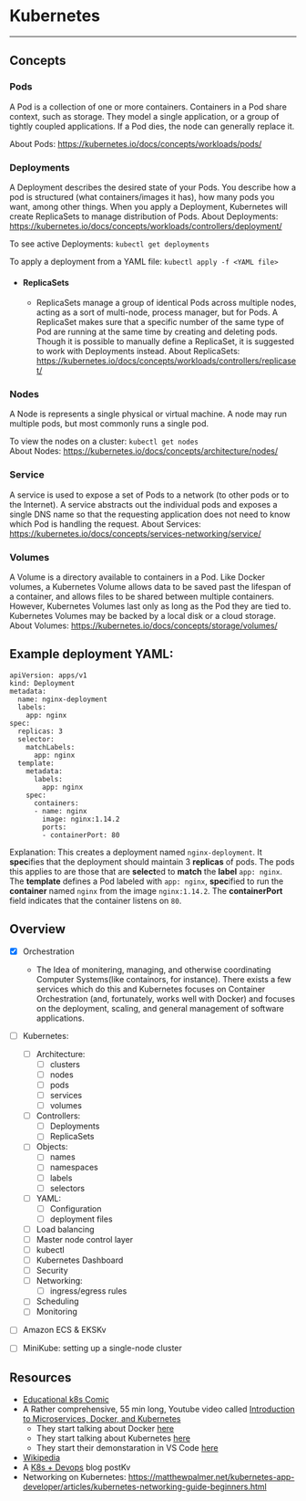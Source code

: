 # Kubernetes
---

## Concepts

### Pods
A Pod is a collection of one or more containers. Containers in a Pod share context, such as storage. They model a single application, or a group of tightly coupled applications. If a Pod dies, the node can generally replace it.  

About Pods: https://kubernetes.io/docs/concepts/workloads/pods/

### Deployments
A Deployment describes the desired state of your Pods. You describe how a pod is structured (what containers/images it has), how many pods you want, among other things. When you apply a Deployment, Kubernetes will create ReplicaSets to manage distribution of Pods. 
About Deployments:  
https://kubernetes.io/docs/concepts/workloads/controllers/deployment/  

To see active Deployments:
``kubectl get deployments``

To apply a deployment from a YAML file:
``kubectl apply -f <YAML file>``


- #### ReplicaSets
    - ReplicaSets manage a group of identical Pods across multiple nodes, acting as a sort of multi-node, process manager, but for Pods. A ReplicaSet makes sure that a specific number of the same type of Pod are running at the same time by creating and deleting pods. Though it is possible to manually define a ReplicaSet, it is suggested to work with Deployments instead.
About ReplicaSets: https://kubernetes.io/docs/concepts/workloads/controllers/replicaset/

### Nodes
A Node is represents a single physical or virtual machine. A node may run multiple pods, but most commonly runs a single pod.  

To view the nodes on a cluster:
``kubectl get nodes``  
About Nodes: https://kubernetes.io/docs/concepts/architecture/nodes/

### Service
A service is used to expose a set of Pods to a network (to other pods or to the Internet). A service abstracts out the individual pods and exposes a single DNS name so that the requesting application does not need to know which Pod is handling the request.
About Services: https://kubernetes.io/docs/concepts/services-networking/service/

### Volumes
A Volume is a directory available to containers in a Pod. Like Docker volumes, a Kubernetes Volume allows data to be saved past the lifespan of a container, and allows files to be shared between multiple containers. However, Kubernetes Volumes last only as long as the Pod they are tied to. Kubernetes Volumes may be backed by a local disk or a cloud storage.
About Volumes: https://kubernetes.io/docs/concepts/storage/volumes/

## Example deployment YAML:
```
apiVersion: apps/v1
kind: Deployment
metadata:
  name: nginx-deployment
  labels:
    app: nginx
spec:
  replicas: 3
  selector:
    matchLabels:
      app: nginx
  template:
    metadata:
      labels:
        app: nginx
    spec:
      containers:
      - name: nginx
        image: nginx:1.14.2
        ports:
        - containerPort: 80
```
Explanation: This creates a deployment named ``nginx-deployment``. It **spec**ifies that the deployment should maintain 3 **replicas** of pods. The pods this applies to are those that are **select**ed to **match** the **label** ``app: nginx``. The **template** defines a Pod labeled with ``app: nginx``, **spec**ified to run the **container** named ``nginx`` from the image ``nginx:1.14.2``. The **containerPort** field indicates that the container listens on ``80``.


## Overview
- [x] Orchestration
  - The Idea of monitering, managing, and otherwise coordinating Computer Systems(like containors, for instance). There exists a few services which do this and Kubernetes focuses on Container Orchestration (and, fortunately, works well with Docker) and focuses on the deployment, scaling, and general management of software applications.
- [ ] Kubernetes:
  - [ ] Architecture:
    - [ ] clusters
    - [ ] nodes
    - [ ] pods
    - [ ] services
    - [ ] volumes
  - [ ] Controllers:
    - [ ] Deployments
    - [ ] ReplicaSets
  - [ ] Objects:
    - [ ] names
    - [ ] namespaces
    - [ ] labels
    - [ ] selectors
  - [ ] YAML:
    - [ ] Configuration
    - [ ] deployment files
  - [ ] Load balancing
  - [ ] Master node control layer
  - [ ] kubectl
  - [ ] Kubernetes Dashboard
  - [ ] Security
  - [ ] Networking:
    - [ ] ingress/egress rules
  - [ ] Scheduling
  - [ ] Monitoring
- [ ] Amazon ECS & EKSKv
- [ ] MiniKube: setting up a single-node cluster


## Resources
- [Educational k8s Comic](https://cloud.google.com/kubernetes-engine/kubernetes-comic/)
- A Rather comprehensive, 55 min long, Youtube video called [Introduction to Microservices, Docker, and Kubernetes](https://www.youtube.com/watch?v=1xo-0gCVhTU)
  - They start talking about Docker [here](https://youtu.be/1xo-0gCVhTU?t=398)
  - They start talking about Kubernetes [here](https://youtu.be/1xo-0gCVhTU?t=710)
  - They start their demonstaration in VS Code [here](https://youtu.be/1xo-0gCVhTU?t=1130)
- [Wikipedia](https://en.wikipedia.org/wiki/Kubernetes)
- A [K8s + Devops](https://rancher.com/blog/2020/create-kubernetes-devops-pipeline) blog postKv
- Networking on Kubernetes: https://matthewpalmer.net/kubernetes-app-developer/articles/kubernetes-networking-guide-beginners.html
